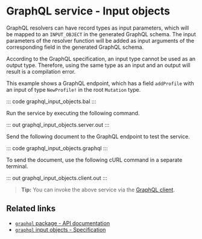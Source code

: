 # GraphQL service - Input objects

GraphQL resolvers can have record types as input parameters, which will be mapped to an `INPUT_OBJECT` in the generated GraphQL schema. The input parameters of the resolver function will be added as input arguments of the corresponding field in the generated GraphQL schema.

According to the GraphQL specification, an input type cannot be used as an output type. Therefore, using the same type as an input and an output will result is a compilation error.

This example shows a GraphQL endpoint, which has a field `addProfile` with an input of type `NewProfile!` in the root `Mutation` type.

::: code graphql_input_objects.bal :::

Run the service by executing the following command.

::: out graphql_input_objects.server.out :::

Send the following document to the GraphQL endpoint to test the service.

::: code graphql_input_objects.graphql :::

To send the document, use the following cURL command in a separate terminal.

::: out graphql_input_objects.client.out :::

>**Tip:** You can invoke the above service via the [GraphQL client](/learn/by-example/graphql-client-query-endpoint/).

## Related links
- [`graphql` package - API documentation](https://lib.ballerina.io/ballerina/graphql/latest)
- [`graphql` input objects - Specification](/spec/graphql/#452-input-objects)
